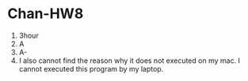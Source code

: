 # Chan-HW8

1. 3hour 
2. A
3. A-
4. I also cannot find the reason why it does not executed on my mac. I cannot executed this program by my laptop.
